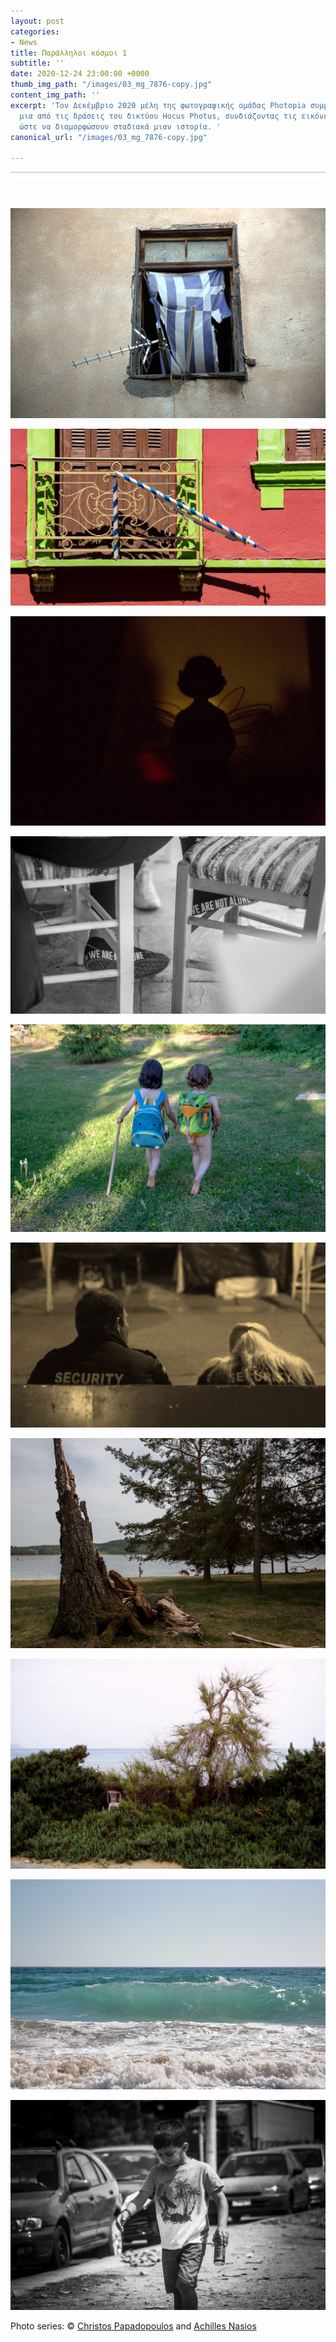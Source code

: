 ```yaml
---
layout: post
categories:
- News
title: Παράλληλοι κόσμοι 1
subtitle: ''
date: 2020-12-24 23:00:00 +0000
thumb_img_path: "/images/03_mg_7876-copy.jpg"
content_img_path: ''
excerpt: 'Τον Δεκέμβριο 2020 μέλη της φωτογραφικής ομάδας Photopia συμμετείχαν σε
  μια από τις δράσεις του δικτύου Hocus Photus, συνδιάζοντας τις εικόνες τους έτσι,
  ώστε να διαμορφώσουν σταδιακά μιαν ιστορία. '
canonical_url: "/images/03_mg_7876-copy.jpg"

---
```

![](/images/bwok-2.jpg)

![](/images/01_mg_7573.jpg)

![](/images/02-131929648_681585886058037_1040773105836478074_n.jpg)

![](/images/03_mg_7876-copy.jpg)

![](/images/04-131902944_1107300193053781_3603208010813222575_n.jpg)

![](/images/05_mg_2873.jpg)

![](/images/06-131928750_730085474289301_2273806954289506505_n.jpg)

![](/images/07_mg_2658.jpg)

![](/images/08-131893977_208623750848161_392534892493619089_n.jpg)

![](/images/09_mg_4502.jpg)

![](/images/10-131933801_705965316775232_2998845457907328010_n.jpg)

Photo series: © <a href="https://www.facebook.com/profile.php?id=100000196118507" target="blank">Christos Papadopoulos</a> and  <a href="https://anikon.org/" target="blank">Achilles Nasios</a>